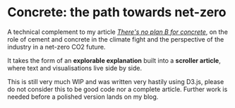 # Concrete: the path towards net-zero

A technical complement to my article _[There's no plan B for concrete](https://erwinkn.github.io/posts/cement/)_, on the role of cement and concrete in the climate fight and the perspective of the industry in a net-zero CO2 future.

It takes the form of an **explorable explanation** built into a **scroller article**, where text and visualisations live side by side.

This is still very much WIP and was written very hastily using D3.js, please do not consider this to be good code nor a complete article. Further work is needed before a polished version lands on my blog.
